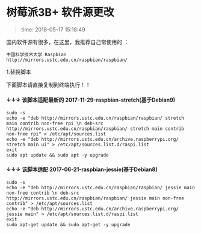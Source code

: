 # 树莓派3B+ 软件源更改
>time: 2018-05-17 15:18:49

国内软件源有很多，在这里，我推荐自己常使用的 ：

```
中国科学技术大学 Raspbian
http://mirrors.ustc.edu.cn/raspbian/raspbian/
```
1.替换脚本

下面脚本请直接复制到终端执行！！

#### ↓↓↓ 该脚本适配最新的 2017-11-29-raspbian-stretch(基于Debian9)

```
sudo -s
echo -e "deb http://mirrors.ustc.edu.cn/raspbian/raspbian/ stretch main contrib non-free rpi \n deb-src http://mirrors.ustc.edu.cn/raspbian/raspbian/ stretch main contrib non-free rpi" > /etc/apt/sources.list
echo -e "deb http://mirrors.ustc.edu.cn/archive.raspberrypi.org/ stretch main ui" > /etc/apt/sources.list.d/raspi.list
exit
sudo apt update && sudo apt -y upgrade
```

#### ↓↓↓ 该脚本适配 2017-06-21-raspbian-jessie(基于Debian8)
```
sudo -s
echo -e "deb http://mirrors.ustc.edu.cn/raspbian/raspbian/ jessie main non-free contrib \n deb-src http://mirrors.ustc.edu.cn/raspbian/raspbian/ jessie main non-free contrib" > /etc/apt/sources.list
echo -e "deb http://mirrors.ustc.edu.cn/archive.raspberrypi.org/ jessie main" > /etc/apt/sources.list.d/raspi.list
exit
sudo apt-get update && sudo apt-get -y upgrade
```
